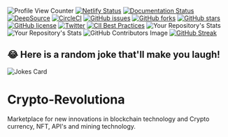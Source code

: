 ![Profile View Counter](https://komarev.com/ghpvc/?username=KOSASIH)
[![Netlify Status](https://api.netlify.com/api/v1/badges/1b0880ee-2fc3-413f-b97b-fa012e55482f/deploy-status)](https://app.netlify.com/sites/cryptorevolutiona/deploys)
[![Documentation Status](https://readthedocs.org/projects/crypto-revolutiona/badge/?version=latest)](https://crypto-revolutiona.readthedocs.io/en/latest/?badge=latest)
[![DeepSource](https://deepsource.io/gh/KOSASIH/Crypto-Revolutiona.svg/?label=active+issues&show_trend=true&token=Mr4MQ4IugT1rkOxZqunw3Yeu)](https://deepsource.io/gh/KOSASIH/Crypto-Revolutiona/?ref=repository-badge)
[![CircleCI](https://circleci.com/gh/KOSASIH/Crypto-Revolutiona/tree/main.svg?style=svg)](https://circleci.com/gh/KOSASIH/Crypto-Revolutiona/tree/main)
[![GitHub issues](https://img.shields.io/github/issues/KOSASIH/Crypto-Revolutiona)](https://github.com/KOSASIH/Crypto-Revolutiona/issues)
[![GitHub forks](https://img.shields.io/github/forks/KOSASIH/Crypto-Revolutiona)](https://github.com/KOSASIH/Crypto-Revolutiona/network)
[![GitHub stars](https://img.shields.io/github/stars/KOSASIH/Crypto-Revolutiona)](https://github.com/KOSASIH/Crypto-Revolutiona/stargazers)
[![GitHub license](https://img.shields.io/github/license/KOSASIH/Crypto-Revolutiona)](https://github.com/KOSASIH/Crypto-Revolutiona/blob/main/LICENSE)
[![Twitter](https://img.shields.io/twitter/url?style=social&url=https%3A%2F%2Fmobile.twitter.com%2FKosasihg88G)](https://twitter.com/intent/tweet?text=Wow:&url=https%3A%2F%2Fgithub.com%2FKOSASIH%2FCrypto-Revolutiona%2Fedit%2Fmain%2FREADME.md)
[![CII Best Practices](https://bestpractices.coreinfrastructure.org/projects/5480/badge)](https://bestpractices.coreinfrastructure.org/projects/5480)
![Your Repository's Stats](https://github-readme-stats.vercel.app/api?username=KOSASIH&show_icons=true)
![Your Repository's Stats](https://github-readme-stats.vercel.app/api/top-langs/?username=KOSASIH&theme=blue-green)
![GitHub Contributors Image](https://contrib.rocks/image?repo=KOSASIH/Crypto-Revolutiona)
[![GitHub Streak](http://github-readme-streak-stats.herokuapp.com?user=KOSASIH&theme=highcontrast&date_format=M%20j%5B%2C%20Y%5D)](https://git.io/streak-stats)

## 😂 Here is a random joke that'll make you laugh!
![Jokes Card](https://readme-jokes.vercel.app/api)

# Crypto-Revolutiona
Marketplace for new innovations in blockchain technology and Crypto currency, NFT, API's and mining technology.
